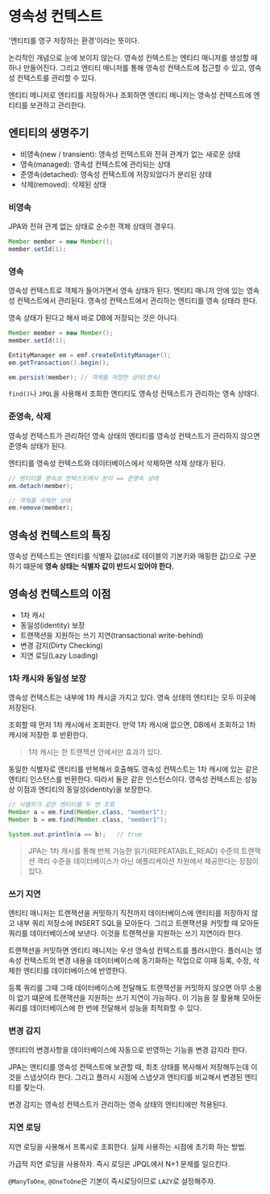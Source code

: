 # 영속성 컨텍스트
'엔티티를 영구 저장하는 환경'이라는 뜻이다.

논리적인 개념으로 눈에 보이지 않는다. 영속성 컨텍스트는 엔티티 매니저를 생성할 때 하나 만들어진다. 그리고 엔티티 매니저를 통해 영속성 컨텍스트에 접근할 수 있고, 영속성 컨텍스트를 관리할 수 있다.

엔티티 메니저로 엔티티를 저장하거나 조회하면 엔티티 매니저는 영속성 컨텍스트에 엔티티를 보관하고 관리한다.

## 엔티티의 생명주기
- 비영속(new / transient): 영속성 컨텍스트와 전혀 관계가 없는 새로운 상태
- 영속(managed): 영속성 컨텍스트에 관리되는 상태
- 준영속(detached): 영속성 컨텍스트에 저장되었다가 분리된 상태
- 삭제(removed): 삭제된 상태

### 비영속
JPA와 전혀 관계 없는 상태로 순수한 객체 상태의 경우다.
``` java
Member member = new Member();
member.setId(1);
```

### 영속
영속성 컨텍스트로 객체가 들어가면서 영속 상태가 된다. 엔티티 매니저 안에 있는 영속성 컨텍스트에서 관리된다. 영속성 컨텍스트에서 관리하는 엔티티를 영속 상태라 한다.

영속 상태가 된다고 해서 바로 DB에 저장되는 것은 아니다.
``` java
Member member = new Member();
member.setId(1);

EntityManager em = emf.createEntityManager();
em.getTransaction().begin();

em.persist(member); // 객체를 저장한 상태(영속)
```
`find()`나 `JPQL`을 사용해서 조회한 엔티티도 영속성 컨텍스트가 관리하는 영속 상태다.

### 준영속, 삭제
영속성 컨텍스트가 관리하던 영속 상태의 엔티티를 영속성 컨텍스트가 관리하지 않으면 준영속 상태가 된다.

엔티티를 영속성 컨텍스트와 데이터베이스에서 삭제하면 삭제 상태가 된다.
``` java
// 엔티티를 영속성 컨텍스트에서 분리 == 준영속 상태
em.detach(member);

// 객체를 삭제한 상태
em.remove(member);
```

## 영속성 컨텍스트의 특징
영속성 컨텍스트는 엔티티를 식별자 값(`@Id`로 테이블의 기본키와 매핑한 값)으로 구분하기 떄문에 **영속 상태는 식별자 값이 반드시 있어야 한다.** 

## 영속성 컨텍스트의 이점
- 1차 캐시
- 동일성(identity) 보장
- 트랜잭션을 지원하는 쓰기 지연(transactional write-behind)
- 변경 감지(Dirty Checking)
- 지연 로딩(Lazy Loading)

### 1차 캐시와 동일성 보장
영속성 컨텍스트는 내부에 1차 캐시글 가지고 있다. 영속 상태의 엔티티는 모두 이곳에 저장된다.

조회할 때 먼저 1차 캐시에서 조회한다. 만약 1차 캐시에 없으면, DB에서 조회하고 1차 캐시에 저장한 후 반환한다.
> 1차 캐시는 한 트랜잭션 안에서만 효과가 있다.

동일한 식별자로 엔티티를 반복해서 호출해도 영속성 컨텍스트는 1차 캐시에 있는 같은 엔티티 인스턴스를 반환한다. 따라서 둘은 같은 인스턴스이다. 영속성 컨텍스트는 성능상 이점과 엔티티의 동일성(identity)을 보장한다.
```java
// 식별자가 같은 엔티티를 두 번 조회
Member a = em.find(Member.class, "member1");
Member b = em.find(Member.class, "member1");

System.out.println(a == b);   // true
```

> JPA는 1차 캐시를 통해 반복 가능한 읽기(REPEATABLE_READ) 수준의 트랜잭션 격리 수준을 데이터베이스가 아닌 애플리케이션 차원에서 제공한다는 장점이 있다.

### 쓰기 지연
엔티티 매니저는 트랜잭션을 커밋하기 직전까지 데이터베이스에 엔티티를 저장하지 않고 내부 쿼리 저장소에 INSERT SQL을 모아둔다. 그리고 트랜잭션을 커밋할 때 모아둔 쿼리를 데이터베이스에 보낸다. 이것을 트랜잭션을 지원하는 쓰기 지연이라 한다.

트랜잭션을 커밋하면 엔티티 매니저는 우선 영속성 컨텍스트를 플러시한다. 플러시는 영속성 컨텍스트의 변경 내용을 데이터베이스에 동기화하는 작업으로 이때 등록, 수정, 삭제한 엔티티를 데이터베이스에 반영한다.

등록 쿼리를 그때 그때 데이터베이스에 전달해도 트랜잭션을 커밋하지 않으면 아무 소용이 없기 떄문에 트랜잭션을 지원하는 쓰기 지연이 가능하다. 이 기능을 잘 활용해 모아둔 쿼리를 데이터베이스에 한 번에 전달해서 성능을 최적화할 수 있다.

### 변경 감지
엔티티의 변경사항을 데이터베이스에 자동으로 반영하는 기능을 변경 감지라 한다.

JPA는 엔티티를 영속성 컨텍스트에 보관할 때, 최초 상태를 복사해서 저장해두는데 이것을 스냅샷이라 한다. 그리고 플러시 시점에 스냅샷과 엔티티를 비교해서 변경된 엔티티를 찾는다.

변경 감지는 영속성 컨텍스트가 관리하는 영속 상태의 엔티티에만 적용된다.

### 지연 로딩
지연 로딩을 사용해서 프록시로 조회한다. 실제 사용하는 시점에 초기화 하는 방법.

가급적 지연 로딩을 사용하자. 즉시 로딩은 JPQL에서 N+1 문제를 일으킨다.

`@ManyToOne`, `@OneToOne`은 기본이 즉시로딩이므로 `LAZY`로 설정해주자.
